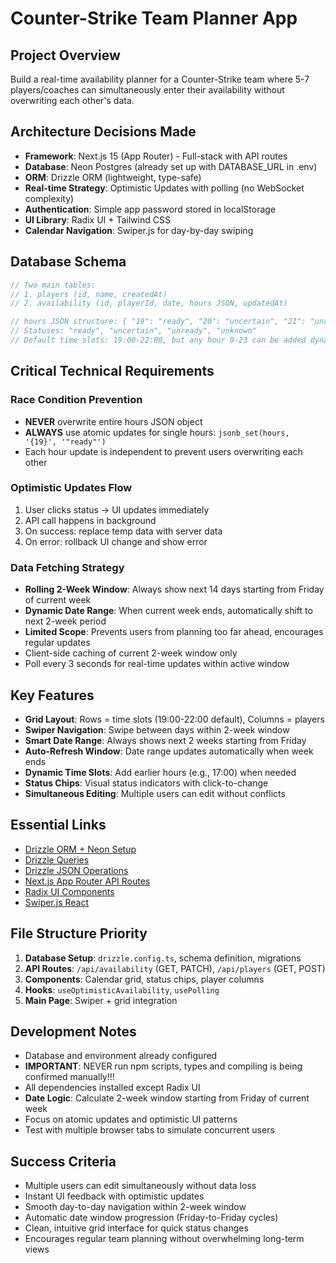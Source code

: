 # Counter-Strike Team Planner App

## Project Overview
Build a real-time availability planner for a Counter-Strike team where 5-7 players/coaches can simultaneously enter their availability without overwriting each other's data.

## Architecture Decisions Made
- **Framework**: Next.js 15 (App Router) - Full-stack with API routes
- **Database**: Neon Postgres (already set up with DATABASE_URL in .env)
- **ORM**: Drizzle ORM (lightweight, type-safe)
- **Real-time Strategy**: Optimistic Updates with polling (no WebSocket complexity)
- **Authentication**: Simple app password stored in localStorage
- **UI Library**: Radix UI + Tailwind CSS
- **Calendar Navigation**: Swiper.js for day-by-day swiping

## Database Schema
```typescript
// Two main tables:
// 1. players (id, name, createdAt)
// 2. availability (id, playerId, date, hours JSON, updatedAt)

// hours JSON structure: { "19": "ready", "20": "uncertain", "21": "unready" }
// Statuses: "ready", "uncertain", "unready", "unknown"
// Default time slots: 19:00-22:00, but any hour 0-23 can be added dynamically
```

## Critical Technical Requirements

### Race Condition Prevention
- **NEVER** overwrite entire hours JSON object
- **ALWAYS** use atomic updates for single hours: `jsonb_set(hours, '{19}', '"ready"')`
- Each hour update is independent to prevent users overwriting each other

### Optimistic Updates Flow
1. User clicks status → UI updates immediately
2. API call happens in background
3. On success: replace temp data with server data
4. On error: rollback UI change and show error

### Data Fetching Strategy
- **Rolling 2-Week Window**: Always show next 14 days starting from Friday of current week
- **Dynamic Date Range**: When current week ends, automatically shift to next 2-week period
- **Limited Scope**: Prevents users from planning too far ahead, encourages regular updates
- Client-side caching of current 2-week window only
- Poll every 3 seconds for real-time updates within active window

## Key Features
- **Grid Layout**: Rows = time slots (19:00-22:00 default), Columns = players
- **Swiper Navigation**: Swipe between days within 2-week window
- **Smart Date Range**: Always shows next 2 weeks starting from Friday
- **Auto-Refresh Window**: Date range updates automatically when week ends
- **Dynamic Time Slots**: Add earlier hours (e.g., 17:00) when needed
- **Status Chips**: Visual status indicators with click-to-change
- **Simultaneous Editing**: Multiple users can edit without conflicts

## Essential Links
- [Drizzle ORM + Neon Setup](https://orm.drizzle.team/docs/get-started/neon-new)
- [Drizzle Queries](https://orm.drizzle.team/docs/crud)
- [Drizzle JSON Operations](https://orm.drizzle.team/docs/sql#sql-raw-queries)
- [Next.js App Router API Routes](https://nextjs.org/docs/app/building-your-application/routing/route-handlers)
- [Radix UI Components](https://www.radix-ui.com/primitives)
- [Swiper.js React](https://swiperjs.com/react)

## File Structure Priority
1. **Database Setup**: `drizzle.config.ts`, schema definition, migrations
2. **API Routes**: `/api/availability` (GET, PATCH), `/api/players` (GET, POST)
3. **Components**: Calendar grid, status chips, player columns
4. **Hooks**: `useOptimisticAvailability`, `usePolling`
5. **Main Page**: Swiper + grid integration

## Development Notes
- Database and environment already configured
- **IMPORTANT**: NEVER run npm scripts, types and compiling is being confirmed manually!!!
- All dependencies installed except Radix UI
- **Date Logic**: Calculate 2-week window starting from Friday of current week
- Focus on atomic updates and optimistic UI patterns
- Test with multiple browser tabs to simulate concurrent users

## Success Criteria
- Multiple users can edit simultaneously without data loss
- Instant UI feedback with optimistic updates
- Smooth day-to-day navigation within 2-week window
- Automatic date window progression (Friday-to-Friday cycles)
- Clean, intuitive grid interface for quick status changes
- Encourages regular team planning without overwhelming long-term views
